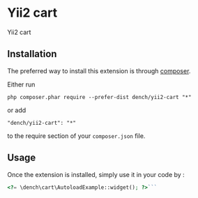 Yii2 cart
=========
Yii2 cart

Installation
------------

The preferred way to install this extension is through [composer](http://getcomposer.org/download/).

Either run

```
php composer.phar require --prefer-dist dench/yii2-cart "*"
```

or add

```
"dench/yii2-cart": "*"
```

to the require section of your `composer.json` file.


Usage
-----

Once the extension is installed, simply use it in your code by  :

```php
<?= \dench\cart\AutoloadExample::widget(); ?>```